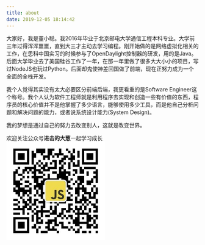 ```yaml
---
title: about
date: 2019-12-05 18:14:42
---
```

大家好，我是董小聪。我2016年毕业于北京邮电大学通信工程本科专业。大学前三年过得浑浑噩噩，直到大三才主动去学习编程。刚开始做的是网络虚拟化相关的工作，在思科中国实习的时候参与了OpenDaylight控制器的研发，用的是Java。后面大学毕业去了美国硅谷工作了一年，在那一年里做了很多大大小小的项目，写过NodeJS也玩过Python。后面却鬼使神差回国做了前端，现在正努力成为一个全面的全栈开发。

我个人觉得其实没有太大必要区分前端后端，我更看重的是Software Engineer这个称号。我个人认为软件工程师就是利用程序去实现和创造一些有价值的东西，程序员的核心价值并不是他掌握了多少语言，能够使用多少工具，而是他自己分析问题和解决问题的能力，或者说系统设计能力(System Design)。

我的梦想是通过自己的努力去改变别人，这就是改变世界。

欢迎关注公众号**进击的大葱**一起学习成长
![](/images/wechat_qr.jpg)
